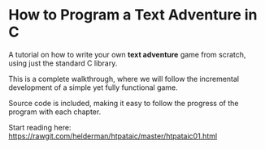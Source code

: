 # How to Program a Text Adventure in C

A tutorial on how to write your own **text adventure** game from scratch,
using just the standard C library.

This is a complete walkthrough,
where we will follow the incremental development
of a simple yet fully functional game.

Source code is included,
making it easy to follow the progress of the program with each chapter.

Start reading here:
https://rawgit.com/helderman/htpataic/master/htpataic01.html
